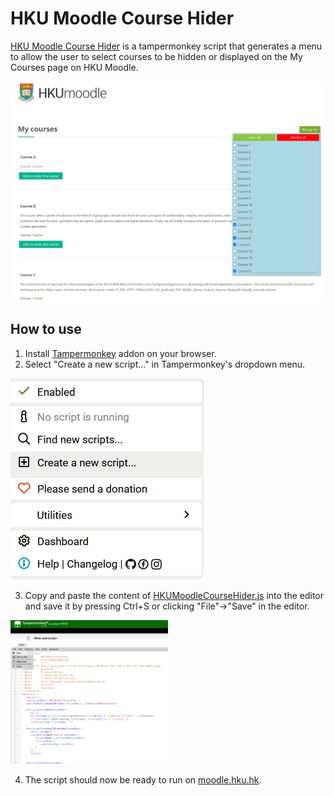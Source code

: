 # HKU Moodle Course Hider
[HKU Moodle Course Hider](./HKUMoodleCourseHider.js) is a tampermonkey script that generates a menu to allow the user to select courses to be hidden or displayed on the My Courses page on HKU Moodle.

<img src="./README/screenshot1.png">


## How to use
1. Install [Tampermonkey](https://www.tampermonkey.net/) addon on your browser. 
2. Select "Create a new script..." in Tampermonkey's dropdown menu.

<img src="./README/tampermonkey_screenshot1.png">

3. Copy and paste the content of [HKUMoodleCourseHider.js](./HKUMoodleCourseHider.js) into the editor and save it by pressing Ctrl+S or clicking "File"->"Save" in the editor.

<img src="./README/tampermonkey_editor_screenshot.png" width=50% height=50%>

4. The script should now be ready to run on [moodle.hku.hk](https://moodle.hku.hk).
